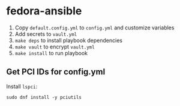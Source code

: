 # fedora-ansible
1. Copy `default.config.yml` to `config.yml` and customize variables
2. Add secrets to `vault.yml`
3. `make deps` to install playbook dependencies
4. `make vault` to encrypt `vault.yml`
5. `make install` to run playbook

## Get PCI IDs for config.yml
Install `lspci`:
```
sudo dnf install -y pciutils
```
